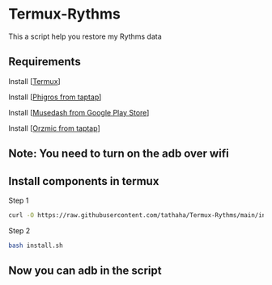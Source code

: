 # Termux-Rythms
This a script help you restore my Rythms data
## Requirements
Install [[Termux](https://github.com/termux/termux-app/releases/)]

Install [[Phigros from taptap](https://www.taptap.io/app/165287)]

Install [[Musedash from Google Play Store](https://play.google.com/store/apps/details?id=com.prpr.musedash)]

Install [[Orzmic from taptap](https://www.taptap.io/app/194778)]
## Note: You need to turn on the adb over wifi
## Install components in termux
Step 1
```bash
curl -O https://raw.githubusercontent.com/tathaha/Termux-Rythms/main/install.sh
```
Step 2
```bash
bash install.sh
```
## Now you can adb in the script
